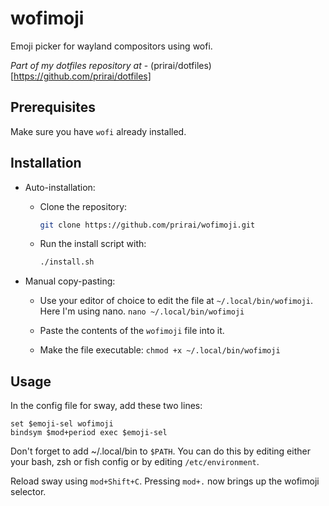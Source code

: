 # wofimoji

Emoji picker for wayland compositors using wofi.

*Part of my dotfiles repository at* - (prirai/dotfiles)[https://github.com/prirai/dotfiles]

## Prerequisites

Make sure you have `wofi` already installed.

## Installation

* Auto-installation:
  
  * Clone the repository:
    
    ```bash
    git clone https://github.com/prirai/wofimoji.git
    ```
  
  * Run the install script with:
    
    ```bash
    ./install.sh
    ```
- Manual copy-pasting:
  
  - Use your editor of choice to edit the file at `~/.local/bin/wofimoji`. Here I'm using nano. `nano ~/.local/bin/wofimoji`
  
  - Paste the contents of the `wofimoji` file into it.
  
  - Make the file executable: `chmod +x ~/.local/bin/wofimoji`

## Usage

In the config file for sway, add these two lines:

```
set $emoji-sel wofimoji
bindsym $mod+period exec $emoji-sel
```

Don't forget to add ~/.local/bin to `$PATH`. You can do this by editing either your bash, zsh or fish config or by editing `/etc/environment`.

Reload sway using `mod+Shift+C`. Pressing `mod+.` now brings up the wofimoji selector.
